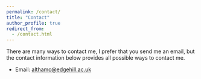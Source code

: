 ```yaml
---
permalink: /contact/
title: "Contact"
author_profile: true
redirect_from: 
  - /contact.html
---
```


There are many ways to contact me, I prefer that you send me an email, but the contact information below provides all possible ways to contact me.

- Email: althamc@edgehill.ac.uk